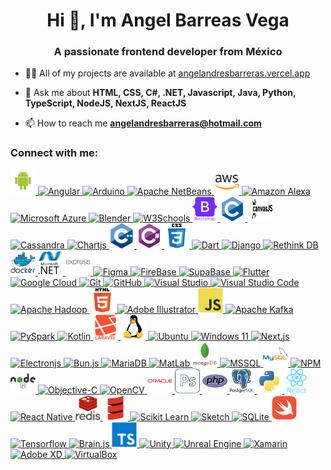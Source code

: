 <h1 align="center">Hi 👋, I'm Angel Barreas Vega</h1>
<h3 align="center">A passionate frontend developer from México</h3>

- 👨‍💻 All of my projects are available at [angelandresbarreras.vercel.app](angelandresbarreras.vercel.app)

- 💬 Ask me about **HTML, CSS, C#, .NET, Javascript, Java, Python, TypeScript, NodeJS, NextJS, ReactJS**

- 📫 How to reach me **angelandresbarreras@hotmail.com**

<h3 align="left">Connect with me:</h3>
<p align="left" className={classNames("text-center", { "text-dark": !dark, "text-light": dark })}>
                  <a href="https://developer.android.com/" target="_blank" rel="noreferrer">
                    <img src="https://raw.githubusercontent.com/devicons/devicon/master/icons/android/android-original-wordmark.svg" title="Android" alt="Android" width="40" height="40" />
                  </a>
                  <a href="https://angular.io/" target="_blank" rel="noreferrer">
                    <img src="https://angular.io/assets/images/logos/angular/angular.svg" title="Angular" alt="Angular" width="40" height="40" />
                  </a>
                  <a href="https://www.arduino.cc/" target="_blank" rel="noreferrer">
                    <img src="https://cdn.worldvectorlogo.com/logos/arduino-1.svg" title="Arduino" alt="Arduino" width="40" height="40" />
                  </a>
                  <a href="https://netbeans.apache.org/">
                    <img src="https://upload.wikimedia.org/wikipedia/commons/9/98/Apache_NetBeans_Logo.svg" title="Apache NetBeans" alt="Apache NetBeans" hwidth="40" height="40" />
                  </a>
                  <a href="https://aws.amazon.com/" target="_blank" rel="noreferrer">
                    <img src="https://raw.githubusercontent.com/devicons/devicon/master/icons/amazonwebservices/amazonwebservices-original-wordmark.svg" title="Amazon Web Services" alt="Amazon Web Services" width="40" height="40" />
                  </a>
                  <a href="https://developer.amazon.com/">
                    <img src="https://seeklogo.com/images/A/amazon-alexa-logo-D1BE24A213-seeklogo.com.png" title="Amazon Alexa" alt="Amazon Alexa" width="40" height="40" />
                  </a>
                  <a href="https://azure.microsoft.com/en-in/" target="_blank" rel="noreferrer">
                    <img src="https://www.vectorlogo.zone/logos/microsoft_azure/microsoft_azure-icon.svg" title="Microsoft Azure" alt="Microsoft Azure" width="40" height="40" />
                  </a>
                  <a href="https://www.blender.org/" target="_blank" rel="noreferrer" >
                    <img src="https://download.blender.org/branding/community/blender_community_badge_white.svg" title="Blender" alt="Blender" width="40" height="40" />
                  </a >
                  <a href="https://commons.wikimedia.org/wiki/File:W3Schools_logo.svg#/media/File:W3Schools_logo.svg" width="40" height="40" >
                    <img src="https://upload.wikimedia.org/wikipedia/commons/thumb/a/a0/W3Schools_logo.svg/1200px-W3Schools_logo.svg.png" title="W3Schools" alt="W3Schools" width="40" height="40" />
                  </a >
                  <a href="https://getbootstrap.com/" target="_blank" rel="noreferrer" >
                    <img src="https://raw.githubusercontent.com/devicons/devicon/master/icons/bootstrap/bootstrap-plain-wordmark.svg" title="Bootstrap" alt="Bootstrap" width="40" height="40" />
                  </a >
                  <a href="https://www.cprogramming.com/" target="_blank" rel="noreferrer" >
                    <img src="https://raw.githubusercontent.com/devicons/devicon/master/icons/c/c-original.svg" title="C" alt="C" width="40" height="40" />
                  </a >
                  <a href="https://canvasjs.com/" target="_blank" rel="noreferrer" >
                    <img src="https://raw.githubusercontent.com/Hardik0307/Hardik0307/master/assets/canvasjs-charts.svg" title="Canvasjs" alt="Canvasjs" width="40" height="40" />
                  </a >
                  <a href="https://cassandra.apache.org/" target="_blank" rel="noreferrer" >
                    <img src="https://www.vectorlogo.zone/logos/apache_cassandra/apache_cassandra-icon.svg" title="Cassandra" alt="Cassandra" width="40" height="40" />
                  </a >
                  <a href="https://www.chartjs.org/" target="_blank" rel="noreferrer" >
                    <img src="https://www.chartjs.org/media/logo-title.svg" title="Chartjs" alt="Chartjs" width="40" height="40" />
                  </a >
                  <a href="https://www.w3schools.com/cpp/" target="_blank" rel="noreferrer" >
                    <img src="https://raw.githubusercontent.com/devicons/devicon/master/icons/cplusplus/cplusplus-original.svg" title="C++" alt="C++" width="40" height="40" />
                  </a >
                  <a href="https://www.w3schools.com/cs/" target="_blank" rel="noreferrer" >
                    <img src="https://raw.githubusercontent.com/devicons/devicon/master/icons/csharp/csharp-original.svg" title="C#" alt="C#" width="40" height="40" />
                  </a >
                  <a href="https://www.w3schools.com/css/" target="_blank" rel="noreferrer" >
                    <img src="https://raw.githubusercontent.com/devicons/devicon/master/icons/css3/css3-original-wordmark.svg" title="CSS3" alt="CSS3" width="40" height="40" />
                  </a >
                  <a href="https://dart.dev/" target="_blank" rel="noreferrer" >
                    <img src="https://www.vectorlogo.zone/logos/dartlang/dartlang-icon.svg" title="Dart" alt="Dart" width="40" height="40" />
                  </a >
                  <a href="https://www.djangoproject.com/" target="_blank" rel="noreferrer" >
                    <img src="https://cdn.worldvectorlogo.com/logos/django.svg" title="Django" alt="Django" width="40" height="40" />
                  </a >
                  <a href="https://rethinkdb.com/" target="_blank" rel="noreferrer" >
                    <img src="https://www.kindpng.com/picc/m/500-5009856_rethink-db-hd-png-download.png" title="Rethink DB" alt="Rethink DB" width="40" height="40" />
                  </a >
                  <a href="https://www.docker.com/" target="_blank" rel="noreferrer" >
                    <img src="https://raw.githubusercontent.com/devicons/devicon/master/icons/docker/docker-original-wordmark.svg" title="Docker" alt="Docker" width="40" height="40" />
                  </a >
                  <a href="https://dotnet.microsoft.com/" target="_blank" rel="noreferrer" >
                    <img src="https://raw.githubusercontent.com/devicons/devicon/master/icons/dot-net/dot-net-original-wordmark.svg" title="DotNet" alt="DotNet" width="40" height="40" />
                  </a >
                  <a href="https://expressjs.com/" target="_blank" rel="noreferrer" >
                    <img src="https://raw.githubusercontent.com/devicons/devicon/master/icons/express/express-original-wordmark.svg" title="Express" alt="Express" width="40" height="40" />
                  </a >
                  <a href="https://www.figma.com/" target="_blank" rel="noreferrer" >
                    <img src="https://www.vectorlogo.zone/logos/figma/figma-icon.svg" title="Figma" alt="Figma" width="40" height="40" />
                  </a >
                  <a href="https://firebase.google.com/" target="_blank" rel="noreferrer" >
                    <img src="https://www.vectorlogo.zone/logos/firebase/firebase-icon.svg" title="FireBase" alt="FireBase" width="40" height="40" />
                  </a >
                  <a href="https://supabase.com/" target="_blank" rel="noreferrer" >
                    <img src="https://seeklogo.com/images/S/supabase-logo-DCC676FFE2-seeklogo.com.png" title="SupaBase" alt="SupaBase" className="detailLogoImage" width="40" height="40" />
                  </a >
                  <a href="https://flutter.dev/" target="_blank" rel="noreferrer" >
                    <img src="https://www.vectorlogo.zone/logos/flutterio/flutterio-icon.svg" title="Flutter" alt="Flutter" width="40" height="40" />
                  </a >
                  <a href="https://cloud.google.com/" target="_blank" rel="noreferrer" >
                    <img src="https://www.vectorlogo.zone/logos/google_cloud/google_cloud-icon.svg" title="Google Cloud" alt="Google Cloud" width="40" height="40" />
                  </a >
                  <a href="https://git-scm.com/" target="_blank" rel="noreferrer" >
                    <img src="https://www.vectorlogo.zone/logos/git-scm/git-scm-icon.svg" title="Git" alt="Git" width="40" height="40" />
                  </a >
                  <a href="https://github.com/" target="_blank" rel="noreferrer" >
                    <img src="https://github.com/fluidicon.png"  title="GitHub" alt="GitHub" width="40" height="40" />
                  </a >
                  <a href="https://visualstudio.microsoft.com/es/" target="_blank" rel="noreferrer" >
                    <img src="https://visualstudio.microsoft.com/wp-content/uploads/2022/09/VisualStudio2022.svg" title="Visual Studio" alt="Visual Studio" width="40" height="40" />
                  </a >
                  <a href="https://visualstudio.microsoft.com/es/" target="_blank" rel="noreferrer" >
                    <img src="https://visualstudio.microsoft.com/wp-content/uploads/2022/09/VisualStudioCode.svg" title="Visual Studio Code" alt="Visual Studio Code" width="40" height="40" />
                  </a >
                  <a href="https://hadoop.apache.org/" target="_blank" rel="noreferrer" >
                    <img src="https://www.vectorlogo.zone/logos/apache_hadoop/apache_hadoop-icon.svg" title="Apache Hadoop" alt="Apache Hadoop" width="40" height="40" />
                  </a >
                  <a href="https://www.w3.org/html/" target="_blank" rel="noreferrer" >
                    <img src="https://raw.githubusercontent.com/devicons/devicon/master/icons/html5/html5-original-wordmark.svg" title="HTML5" alt="HTML5" width="40" height="40" />
                  </a >
                  <a href="https://www.adobe.com/in/products/illustrator.html/" target="_blank" rel="noreferrer" >
                    <img src="https://www.vectorlogo.zone/logos/adobe_illustrator/adobe_illustrator-icon.svg" title="Adobe Illustrator" alt="Adobe Illustrator" width="40" height="40" />
                  </a >
                  <a href="https://developer.mozilla.org/en-US/docs/Web/JavaScript/" target="_blank" rel="noreferrer" >
                    <img src="https://raw.githubusercontent.com/devicons/devicon/master/icons/javascript/javascript-original.svg" title="JavaScript" alt="JavaScript" width="40" height="40" />
                  </a >
                  <a href="https://kafka.apache.org/" target="_blank" rel="noreferrer" >
                    <img src="https://www.vectorlogo.zone/logos/apache_kafka/apache_kafka-vertical.svg" title="Apache Kafka" alt="Apache Kafka" width="40" height="40" />
                  </a >
                  <a href="https://blog.cambridgespark.com/unit-testing-with-pyspark-fb31671b1ad8/" target="_blank" rel="noreferrer" >
                    <img src="https://miro.medium.com/max/1400/1*nPcdyVwgcuEZiEZiRqApug.jpeg" title="PySpark"
                      alt="PySpark"
                      width="40" height="40" elementtiming="closeupImage" importance="auto" loading="auto" />
                  </a >
                  <a href="https://kotlinlang.org/" target="_blank" rel="noreferrer" >
                    <img src="https://www.vectorlogo.zone/logos/kotlinlang/kotlinlang-icon.svg" title="Kotlin" alt="Kotlin" width="40" height="40" />
                  </a >
                  <a href="https://laravel.com/" target="_blank" rel="noreferrer" >
                    <img src="https://raw.githubusercontent.com/devicons/devicon/master/icons/laravel/laravel-plain-wordmark.svg" title="Laravel" alt="Laravel" width="40" height="40" />
                  </a >
                  <a href="https://www.linux.org/" target="_blank" rel="noreferrer" >
                    <img src="https://raw.githubusercontent.com/devicons/devicon/master/icons/linux/linux-original.svg" title="Linux" alt="Linux" width="40" height="40" />
                  </a >
                  <a href="https://ubuntu.com/" target="_blank" rel="noreferrer" >
                    <img src="https://seeklogo.com/images/U/ubuntu-logo-8B7C9ED4AD-seeklogo.com.png" title="Ubuntu" alt="Ubuntu" width="40" height="40"/>
                  </a >
                  <a href="https://dotnet.microsoft.com/" target="_blank" rel="noreferrer" >
                    <img src="https://logosarchive.com/wp-content/uploads/2021/07/Windows-11-icon.svg" alt="Windows 11" title="Windows 11" width="40" height="40" />
                  </a >
                  <a href="https://nextjs.org/" target="_blank" rel="noreferrer" >
                    <img src="https://seeklogo.com/images/N/next-js-logo-8FCFF51DD2-seeklogo.com.png" title="Next.js" alt="Next.js" className="detailLogoImage" width="40" height="40" />
                  </a >
                  <a href="https://www.electronjs.org/" target="_blank" rel="noreferrer" >
                    <img src="https://www.vectorlogo.zone/logos/electronjs/electronjs-icon.svg" title="Electronjs" alt="Electronjs" width="40" height="40" />
                  </a >
                  <a href="https://bun.sh/" target="_blank" rel="noreferrer" >
                    <img src="https://camo.githubusercontent.com/cc7b5924f05d4f0743ce6d7969405545cb997e58dec5f9d5f8718011c7d446ae/68747470733a2f2f62756e2e73682f6c6f676f4032782e706e67" title="Bun.js" alt="Bun.js" data-canonical-src="https://bun.sh/logo@2x.png" width="40" height="40" />
                  </a >
                  <a href="https://mariadb.org/" target="_blank" rel="noreferrer" >
                    <img src="https://www.vectorlogo.zone/logos/mariadb/mariadb-icon.svg" title="MariaDB" alt="MariaDB" width="40" height="40" />
                  </a >
                  <a href="https://www.mathworks.com/" target="_blank" rel="noreferrer" >
                    <img src="https://upload.wikimedia.org/wikipedia/commons/2/21/Matlab_Logo.png" title="MatLab" alt="MatLab" width="40" height="40" />
                  </a >
                  <a href="https://www.mongodb.com/" target="_blank" rel="noreferrer" >
                    <img src="https://raw.githubusercontent.com/devicons/devicon/master/icons/mongodb/mongodb-original-wordmark.svg" title="MongoDB" alt="MongoDB" width="40" height="40" />
                  </a >
                  <a href="https://www.microsoft.com/en-us/sql-server" target="_blank" rel="noreferrer" >
                    <img src="https://www.svgrepo.com/show/303229/microsoft-sql-server-logo.svg" title="MSSQL" alt="MSSQL" width="40" height="40" />
                  </a >
                  <a href="https://www.mysql.com/" target="_blank" rel="noreferrer" >
                    <img src="https://raw.githubusercontent.com/devicons/devicon/master/icons/mysql/mysql-original-wordmark.svg" title="MySQL" alt="MySQL" width="40" height="40" />
                  </a >
                  <a href="https://www.npmjs.com/" target="_blank" rel="noreferrer" >
                    <img src="https://seeklogo.com/images/N/npm-logo-01B8642EDD-seeklogo.com.png" title="NPM" alt="NPM" width="40" height="40" />
                  </a >
                  <a href="https://nodejs.org/" target="_blank" rel="noreferrer" >
                    <img src="https://raw.githubusercontent.com/devicons/devicon/master/icons/nodejs/nodejs-original-wordmark.svg" title="Nodejs" alt="Nodejs" width="40" height="40" />
                  </a >
                  <a href="https://developer.apple.com/library/archive/documentation/Cocoa/Conceptual/ProgrammingWithObjectiveC/Introduction/Introduction.html" target="_blank" rel="noreferrer" >
                    <img src="https://www.vectorlogo.zone/logos/apple_objectivec/apple_objectivec-icon.svg" title="Objective-C" alt="Objective-C" width="40" height="40" />
                  </a >
                  <a href="https://opencv.org/" target="_blank" rel="noreferrer" >
                    <img src="https://www.vectorlogo.zone/logos/opencv/opencv-icon.svg" title="OpenCV" alt="OpenCV" width="40" height="40" />
                  </a >
                  <a href="https://www.oracle.com/" target="_blank" rel="noreferrer" >
                    <img src="https://raw.githubusercontent.com/devicons/devicon/master/icons/oracle/oracle-original.svg" title="Oracle" alt="Oracle" width="40" height="40" />
                  </a >
                  <a href="https://www.photoshop.com/en/" target="_blank" rel="noreferrer" >
                    <img src="https://raw.githubusercontent.com/devicons/devicon/master/icons/photoshop/photoshop-line.svg" title="Adobe Photoshop" alt="Adobe Photoshop" width="40" height="40" />
                  </a >
                  <a href="https://www.php.net/" target="_blank" rel="noreferrer" >
                    <img src="https://raw.githubusercontent.com/devicons/devicon/master/icons/php/php-original.svg" title="PHP" alt="PHP" width="40" height="40" />
                  </a >
                  <a href="https://www.postgresql.org/" target="_blank" rel="noreferrer" >
                    <img src="https://raw.githubusercontent.com/devicons/devicon/master/icons/postgresql/postgresql-original-wordmark.svg" title="PostgreSQL" alt="PostgreSQL" width="40" height="40" />
                  </a >
                  <a href="https://www.python.org/" target="_blank" rel="noreferrer" >
                    <img src="https://raw.githubusercontent.com/devicons/devicon/master/icons/python/python-original.svg" title="Python" alt="Python" width="40" height="40" />
                  </a >
                  <a href="https://reactjs.org/" target="_blank" rel="noreferrer" >
                    <img src="https://raw.githubusercontent.com/devicons/devicon/master/icons/react/react-original-wordmark.svg" title="React" alt="React" width="40" height="40" />
                  </a >
                  <a href="https://reactnative.dev/" target="_blank" rel="noreferrer" >
                    <img src="https://seeklogo.com/images/R/react-native-logo-221C671C70-seeklogo.com.png" title="React Native" alt="React Native" width="40" height="40" />
                  </a >
                  <a href="https://redis.io/" target="_blank" rel="noreferrer" >
                    <img src="https://raw.githubusercontent.com/devicons/devicon/master/icons/redis/redis-original-wordmark.svg" title="Redis" alt="Redis" width="40" height="40" />
                  </a >
                  <a href="https://www.scala-lang.org/" target="_blank" rel="noreferrer" >
                    <img src="https://raw.githubusercontent.com/devicons/devicon/master/icons/scala/scala-original.svg" title="Scala" alt="Scala" width="40" height="40" />
                  </a >
                  <a href="https://scikit-learn.org/" target="_blank" rel="noreferrer" >
                    <img src="https://upload.wikimedia.org/wikipedia/commons/0/05/Scikit_learn_logo_small.svg" title="Scikit Learn" alt="Scikit Learn" width="40" height="40" />
                  </a >
                  <a href="https://www.sketch.com/" target="_blank" rel="noreferrer" >
                    <img src="https://www.vectorlogo.zone/logos/sketchapp/sketchapp-icon.svg" title="Sketch" alt="Sketch" width="40" height="40" />
                  </a >
                  <a href="https://www.sqlite.org/" target="_blank" rel="noreferrer" >
                    <img src="https://www.vectorlogo.zone/logos/sqlite/sqlite-icon.svg" title="SQLite" alt="SQLite" width="40" height="40" />
                  </a >
                  <a href="https://developer.apple.com/swift/" target="_blank" rel="noreferrer" >
                    <img src="https://raw.githubusercontent.com/devicons/devicon/master/icons/swift/swift-original.svg" title="Swift" alt="Swift" width="40" height="40" />
                  </a >
                  <a href="https://www.tensorflow.org/" target="_blank" rel="noreferrer" >
                    <img src="https://www.vectorlogo.zone/logos/tensorflow/tensorflow-icon.svg" title="Tensorflow" alt="Tensorflow" width="40" height="40" />
                  </a >
                  <a href="https://www.brain.js.org/" target="_blank" rel="noreferrer" >
                    <img data-v-45a749fd="" src="https://seeklogo.com/images/B/brain-js-logo-9EC27FB869-seeklogo.com.png" className="detailLogoImage" title="Brain.js" alt="Brain.js" width="40" height="40" />
                  </a >
                  <a href="https://www.typescriptlang.org/" target="_blank" rel="noreferrer" >
                    <img src="https://raw.githubusercontent.com/devicons/devicon/master/icons/typescript/typescript-original.svg" title="TypeScript" alt="TypeScript" width="40" height="40" />
                  </a >
                  <a href="https://unity.com/" target="_blank" rel="noreferrer" >
                    <img src="https://www.vectorlogo.zone/logos/unity3d/unity3d-icon.svg" title="Unity" alt="Unity" width="40" height="40" />
                  </a >
                  <a href="https://unrealengine.com/" target="_blank" rel="noreferrer" >
                    <img src="https://raw.githubusercontent.com/kenangundogan/fontisto/036b7eca71aab1bef8e6a0518f7329f13ed62f6b/icons/svg/brand/unreal-engine.svg" title="Unreal Engine" alt="Unreal Engine" width="40" height="40" />
                  </a >
                  <a href="https://dotnet.microsoft.com/apps/xamarin/" target="_blank" rel="noreferrer" >
                    <img src="https://raw.githubusercontent.com/detain/svg-logos/780f25886640cef088af994181646db2f6b1a3f8/svg/xamarin.svg" title="Xamarin" alt="Xamarin" width="40" height="40" />
                  </a >
                  <a href="https://www.adobe.com/products/xd.html" target="_blank" rel="noreferrer" >
                    <img src="https://cdn.worldvectorlogo.com/logos/adobe-xd.svg" title="Adobe XD" alt="Adobe XD" width="40" height="40" />
                  </a >
                  <a href="https://www.virtualbox.org/" target="_blank" rel="noreferrer">
                    <img src="https://www.vectorlogo.zone/logos/virtualbox/virtualbox-icon.svg" title="VirtualBox" alt="VirtualBox" width="40" height="40" />
                  </a>
                  </p >
